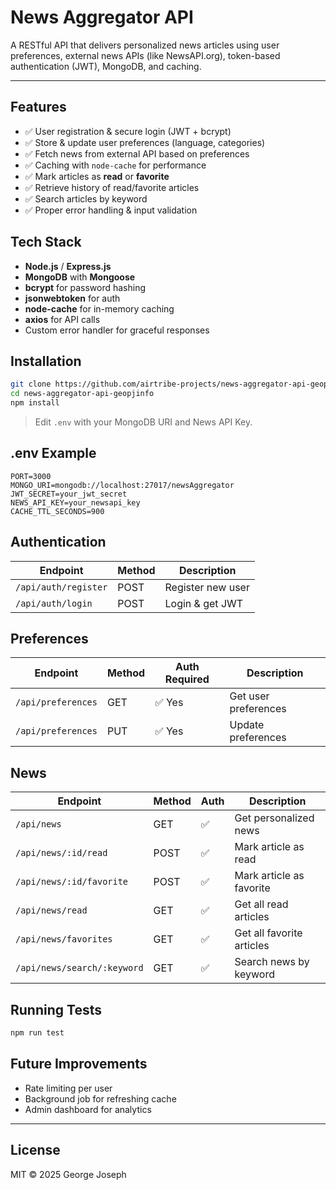 # News Aggregator API

A RESTful API that delivers personalized news articles using user preferences, external news APIs (like NewsAPI.org), token-based authentication (JWT), MongoDB, and caching.

---

## Features

- ✅ User registration & secure login (JWT + bcrypt)
- ✅ Store & update user preferences (language, categories)
- ✅ Fetch news from external API based on preferences
- ✅ Caching with `node-cache` for performance
- ✅ Mark articles as **read** or **favorite**
- ✅ Retrieve history of read/favorite articles
- ✅ Search articles by keyword
- ✅ Proper error handling & input validation

## Tech Stack

- **Node.js** / **Express.js**
- **MongoDB** with **Mongoose**
- **bcrypt** for password hashing
- **jsonwebtoken** for auth
- **node-cache** for in-memory caching
- **axios** for API calls
- Custom error handler for graceful responses

## Installation

```bash
git clone https://github.com/airtribe-projects/news-aggregator-api-geopjinfo
cd news-aggregator-api-geopjinfo
npm install
````

> Edit `.env` with your MongoDB URI and News API Key.

## .env Example

```env
PORT=3000
MONGO_URI=mongodb://localhost:27017/newsAggregator
JWT_SECRET=your_jwt_secret
NEWS_API_KEY=your_newsapi_key
CACHE_TTL_SECONDS=900
```

## Authentication

| Endpoint             | Method | Description       |
| -------------------- | ------ | ----------------- |
| `/api/auth/register` | POST   | Register new user |
| `/api/auth/login`    | POST   | Login & get JWT   |


## Preferences

| Endpoint           | Method | Auth Required | Description          |
| ------------------ | ------ | ------------- | -------------------- |
| `/api/preferences` | GET    | ✅ Yes         | Get user preferences |
| `/api/preferences` | PUT    | ✅ Yes         | Update preferences   |



## News

| Endpoint                    | Method | Auth | Description               |
| --------------------------- | ------ | ---- | ------------------------- |
| `/api/news`                 | GET    | ✅    | Get personalized news     |
| `/api/news/:id/read`        | POST   | ✅    | Mark article as read      |
| `/api/news/:id/favorite`    | POST   | ✅    | Mark article as favorite  |
| `/api/news/read`            | GET    | ✅    | Get all read articles     |
| `/api/news/favorites`       | GET    | ✅    | Get all favorite articles |
| `/api/news/search/:keyword` | GET    | ✅    | Search news by keyword    |



## Running Tests

```bash
npm run test
```

## Future Improvements

* Rate limiting per user
* Background job for refreshing cache
* Admin dashboard for analytics

---

## License

MIT © 2025 George Joseph


